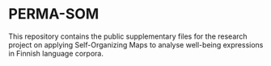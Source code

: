 # PERMA-SOM
This repository contains the public supplementary files for the research project on applying Self-Organizing Maps to analyse well-being expressions in Finnish language corpora.
